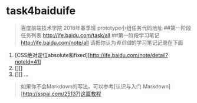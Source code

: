 # task4baiduife
>百度前端技术学院 2016年春季班 prototype小组任务代码地址
##第一阶段任务列表 http://ife.baidu.com/task/all
##第一阶段学习笔记 http://ife.baidu.com/note/all
>请把你认为*有价值*的学习笔记记录在下面
1. [CSS绝对定位absolute和fixed][http://ife.baidu.com/note/detail?noteId=41]
2. [][]
3. [][]
...



>如果你不会Markdown的写法，可以参考[认识与入门 Markdown][http://sspai.com/25137]这篇教程


